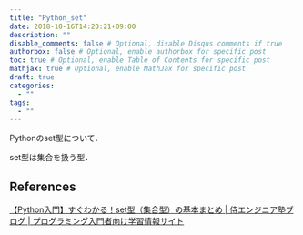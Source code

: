 ```yaml
---
title: "Python_set"
date: 2018-10-16T14:20:21+09:00
description: ""
disable_comments: false # Optional, disable Disqus comments if true
authorbox: false # Optional, enable authorbox for specific post
toc: true # Optional, enable Table of Contents for specific post
mathjax: true # Optional, enable MathJax for specific post
draft: true
categories:
  - ""
tags:
  - ""
---
```


Pythonのset型について．

set型は集合を扱う型．

## References
[【Python入門】すぐわかる！set型（集合型）の基本まとめ | 侍エンジニア塾ブログ | プログラミング入門者向け学習情報サイト](https://www.sejuku.net/blog/21923)
